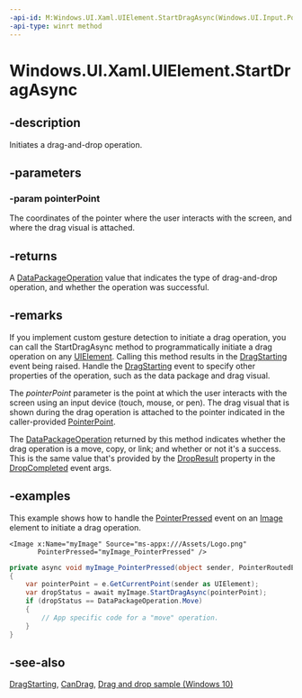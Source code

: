 ```yaml
---
-api-id: M:Windows.UI.Xaml.UIElement.StartDragAsync(Windows.UI.Input.PointerPoint)
-api-type: winrt method
---
```


<!-- Method syntax
public Windows.Foundation.IAsyncOperation<Windows.ApplicationModel.DataTransfer.DataPackageOperation> StartDragAsync(Windows.UI.Input.PointerPoint pointerPoint)
-->

# Windows.UI.Xaml.UIElement.StartDragAsync

## -description
Initiates a drag-and-drop operation.

## -parameters
### -param pointerPoint
The coordinates of the pointer where the user interacts with the screen, and where the drag visual is attached.

## -returns
A [DataPackageOperation](../windows.applicationmodel.datatransfer/datapackageoperation.md) value that indicates the type of drag-and-drop operation, and whether the operation was successful.

## -remarks
If you implement custom gesture detection to initiate a drag operation, you can call the StartDragAsync method to programmatically initiate a drag operation on any [UIElement](uielement.md). Calling this method results in the [DragStarting](uielement_dragstarting.md) event being raised. Handle the [DragStarting](uielement_dragstarting.md) event to specify other properties of the operation, such as the data package and drag visual.

The *pointerPoint* parameter is the point at which the user interacts with the screen using an input device (touch, mouse, or pen). The drag visual that is shown during the drag operation is attached to the pointer indicated in the caller-provided [PointerPoint](../windows.ui.input/pointerpoint.md).

The [DataPackageOperation](../windows.applicationmodel.datatransfer/datapackageoperation.md) returned by this method indicates whether the drag operation is a move, copy, or link; and whether or not it's a success. This is the same value that's provided by the [DropResult](dropcompletedeventargs_dropresult.md) property in the [DropCompleted](uielement_dropcompleted.md) event args.


<!--Does it matter if CanDrag is false? (spec: Setting the CanDrag property on a UIElement allows the user to initiate a drag operation.  The DragAsync method similarly allows the application to initiate a drag operation...)-->

## -examples
This example shows how to handle the [PointerPressed](uielement_pointerpressed.md) event on an [Image](../windows.ui.xaml.controls/image.md) element to initiate a drag operation.

```xaml
<Image x:Name="myImage" Source="ms-appx:///Assets/Logo.png" 
       PointerPressed="myImage_PointerPressed" />
```

```csharp
private async void myImage_PointerPressed(object sender, PointerRoutedEventArgs e)
{
    var pointerPoint = e.GetCurrentPoint(sender as UIElement);
    var dropStatus = await myImage.StartDragAsync(pointerPoint);
    if (dropStatus == DataPackageOperation.Move)
    {
        // App specific code for a "move" operation.
    }
}
```



## -see-also
[DragStarting](uielement_dragstarting.md), [CanDrag](uielement_candrag.md), [Drag and drop sample (Windows 10)](https://github.com/Microsoft/Windows-universal-samples/tree/master/Samples/XamlDragAndDrop)
